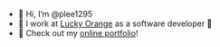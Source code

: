 - 👋 Hi, I’m @plee1295
- 🏢 I work at [Lucky Orange](https://www.luckyorange.com/) as a software developer 🍊
- 💼 Check out my [online portfolio](https://parkerlee.notion.site/parkerlee/Resume-64a26a54a88943398460c3f0c38202ca)!

<!---
plee1295/plee1295 is a ✨ special ✨ repository because its `README.md` (this file) appears on your GitHub profile.
You can click the Preview link to take a look at your changes.
--->
